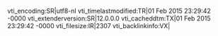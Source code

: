 vti_encoding:SR|utf8-nl
vti_timelastmodified:TR|01 Feb 2015 23:29:42 -0000
vti_extenderversion:SR|12.0.0.0
vti_cacheddtm:TX|01 Feb 2015 23:29:42 -0000
vti_filesize:IR|2307
vti_backlinkinfo:VX|
